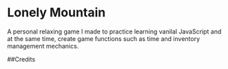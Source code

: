 # Lonely Mountain
A personal relaxing game I made to practice learning vanilal JavaScript and at the same time, create game functions such as time and inventory management mechanics.

##Credits
